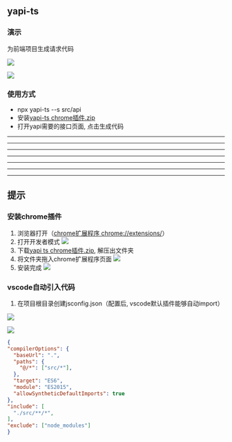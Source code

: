 ## yapi-ts

### 演示
为前端项目生成请求代码


![](https://image-c.weimobwmc.com/static-resource/5aefd2b8a9ed45a0b1b0f5710483ba42.gif)

![](https://image-c.weimobwmc.com/static-resource/04c28cfe7d704d2895091bfe22b36a07.jpg)

### 使用方式
* npx yapi-ts --s src/api
* 安装[yapi-ts chrome插件.zip](https://c.weimobwmc.com/static-resource/dcd672cadfd94f319759433f14574109.zip)
* 打开yapi需要的接口页面, 点击生成代码

<hr />
<hr />
<hr />
<hr />
<hr />
<hr />
<hr />

## 提示
### 安装chrome插件
1. 浏览器打开（[chrome扩展程序 chrome://extensions/](chrome://extensions/)）
2. 打开开发者模式
  ![](https://image-c.weimobwmc.com/static-resource/f2a6196d383e4ab1af50a0276ab22d32.jpg)
1. 下载[yapi ts chrome插件.zip](https://c.weimobwmc.com/static-resource/dcd672cadfd94f319759433f14574109.zip), 解压出文件夹
2. 将文件夹拖入chrome扩展程序页面
  ![](https://image-c.weimobwmc.com/static-resource/642bfd1f9377405d86b017c8c2925e94.jpg)
3. 安装完成
  ![](https://image-c.weimobwmc.com/static-resource/9fb96eac41214b2ba61bbf14e22aa642.png)

### vscode自动引入代码
1. 在项目根目录创建jsconfig.json（配置后, vscode默认插件能够自动import）

![](https://image-c.weimobwmc.com/static-resource/a880f1a8525d40cca4076497c24c0ac8.jpg)

![](https://image-c.weimobwmc.com/static-resource/2a5c9524cb894b5180d5ae998bf0f596.jpg)

  ``` json
{
  "compilerOptions": {
    "baseUrl": ".",
    "paths": {
      "@/*": ["src/*"],
    },
    "target": "ES6",
    "module": "ES2015",
    "allowSyntheticDefaultImports": true
  },
  "include": [
    "./src/**/*",
  ],
  "exclude": ["node_modules"]
}
  ```